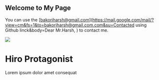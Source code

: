 ## Welcome to My Page

You can use the [bakoriharsh@gmail.com](https://mail.google.com/mail/?view=cm&fs=1&to=bakoriharsh@gmail.com.com&su=Contacted using Github linck&body=Dear Mr.Harsh, ) to contact me. 

<a href="#">
  <img align="center" src="https://github-readme-stats.vercel.app/api?username=harshbakori&theme=dark&show_icons=true" />
</a>

<link rel="stylesheet" href="https://github.com/harshbakori/harshbakori.github.io/edit/main/card.css">

<div id="main"><div class="inner"><div id="columns01" class="container columns"><div class="wrapper"><div class="inner"><div><h1 id="text01">Hiro Protagonist</h1><p id="text02">Lorem ipsum dolor amet consequat</p></div><div><div id="image01" class="image"><span class="frame"><img src="assets/images/image01.jpg?v=93bd2f92" alt=""></span></div></div></div></div></div></div></div>
